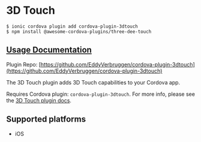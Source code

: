 # 3D Touch

```text
$ ionic cordova plugin add cordova-plugin-3dtouch
$ npm install @awesome-cordova-plugins/three-dee-touch
```

## [Usage Documentation](https://danielsogl.gitbook.io/awesome-cordova-plugins/plugins/three-dee-touch/)

Plugin Repo: [https://github.com/EddyVerbruggen/cordova-plugin-3dtouch](https://github.com/EddyVerbruggen/cordova-plugin-3dtouch)

The 3D Touch plugin adds 3D Touch capabilities to your Cordova app.

Requires Cordova plugin: `cordova-plugin-3dtouch`. For more info, please see the [3D Touch plugin docs](https://github.com/EddyVerbruggen/cordova-plugin-3dtouch).

## Supported platforms

* iOS

